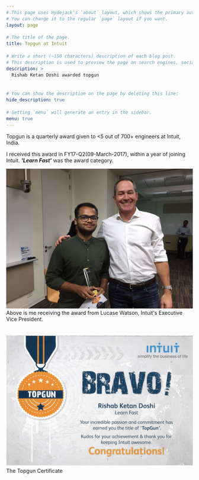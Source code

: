 ```yaml
---
# This page uses Hydejack's `about` layout, which shows the primary author's picture and about text at the top.
# You can change it to the regular `page` layout if you want.
layout: page

# The title of the page.
title: Topgun at Intuit

# Write a short (~150 characters) description of each blog post.
# This description is used to preview the page on search engines, social media, etc.
description: >
  Rishab Ketan Doshi awarded topgun


# You can show the description on the page by deleting this line:
hide_description: true

# Setting `menu` will generate an entry in the sidebar.
menu: true
---
```


Topgun is a quarterly award given to <5 out of 700+ engineers at Intuit, India. <br>

I received this award in FY17-Q2(09-March-2017), within a year of joining Intuit. <i><b>'Learn Fast'</b></i> was the award category.

![Rishab receiving the award from Lucase Watson, Intuit's Executive Vice President](/rishab-timeline/img/topgun.jpg)
Above is me receiving the award from Lucase Watson, Intuit's Executive Vice President.
<br><br><br>
![Rishab's topgun certificate](/assets/img/topgun_cert.png)
The Topgun Certificate
